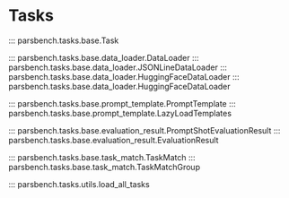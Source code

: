 # Tasks

::: parsbench.tasks.base.Task

::: parsbench.tasks.base.data_loader.DataLoader
::: parsbench.tasks.base.data_loader.JSONLineDataLoader
::: parsbench.tasks.base.data_loader.HuggingFaceDataLoader
::: parsbench.tasks.base.data_loader.HuggingFaceDataLoader

::: parsbench.tasks.base.prompt_template.PromptTemplate
::: parsbench.tasks.base.prompt_template.LazyLoadTemplates

::: parsbench.tasks.base.evaluation_result.PromptShotEvaluationResult
::: parsbench.tasks.base.evaluation_result.EvaluationResult

::: parsbench.tasks.base.task_match.TaskMatch
::: parsbench.tasks.base.task_match.TaskMatchGroup

::: parsbench.tasks.utils.load_all_tasks
